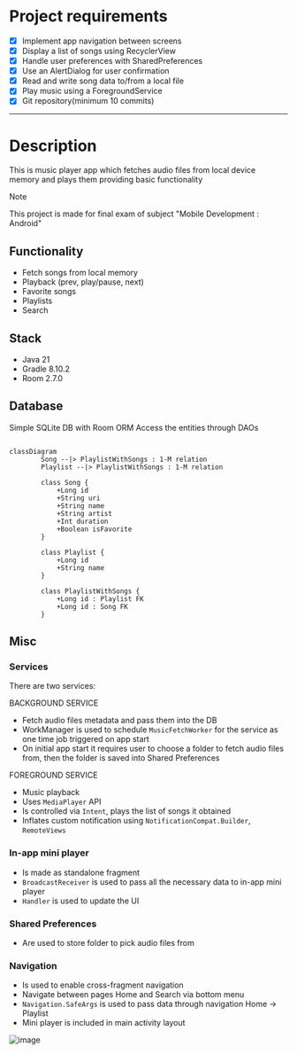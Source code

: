 # Project requirements

- [x] Implement app navigation between screens
- [x] Display a list of songs using RecyclerView
- [x] Handle user preferences with SharedPreferences
- [x] Use an AlertDialog for user confirmation
- [x] Read and write song data to/from a local file
- [x] Play music using a ForegroundService
- [x] Git repository(minimum 10 commits)

---

# Description

This is music player app which fetches audio files from local device memory and plays them providing basic functionality

>[!NOTE]
>This project is made for final exam of subject "Mobile Development : Android"

## Functionality

- Fetch songs from local memory
- Playback (prev, play/pause, next)
- Favorite songs
- Playlists
- Search

## Stack

- Java 21
- Gradle 8.10.2
- Room 2.7.0

## Database

Simple SQLite DB with Room ORM
Access the entities through DAOs

```mermaid

classDiagram
        Song --|> PlaylistWithSongs : 1-M relation
        Playlist --|> PlaylistWithSongs : 1-M relation    

        class Song {
            +Long id
            +String uri
            +String name
            +String artist
            +Int duration
            +Boolean isFavorite
        }

        class Playlist {
            +Long id
            +String name
        }

        class PlaylistWithSongs {
            +Long id : Playlist FK
            +Long id : Song FK
        }

```

## Misc

### Services

There are two services:

BACKGROUND SERVICE
- Fetch audio files metadata and pass them into the DB
- WorkManager is used to schedule `MusicFetchWorker` for the service as one time job triggered on app start
- On initial app start it requires user to choose a folder to fetch audio files from, then the folder is saved into Shared Preferences

FOREGROUND SERVICE
- Music playback
- Uses `MediaPlayer` API
- Is controlled via `Intent`, plays the list of songs it obtained
- Inflates custom notification using `NotificationCompat.Builder`, `RemoteViews`

### In-app mini player

- Is made as standalone fragment
- `BroadcastReceiver` is used to pass all the necessary data to in-app mini player
- `Handler` is used to update the UI

### Shared Preferences

- Are used to store folder to pick audio files from

### Navigation

- Is used to enable cross-fragment navigation
- Navigate between pages Home and Search via bottom menu
- `Navigation.SafeArgs` is used to pass data through navigation Home -> Playlist
- Mini player is included in main activity layout

![image](https://github.com/user-attachments/assets/e93ee099-de7d-4fc9-beb5-78ce978298c1)

